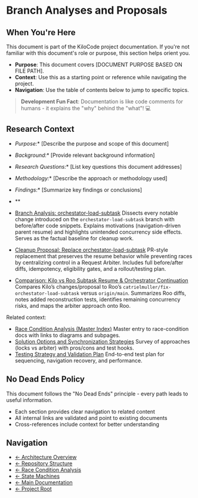# Branch Analyses and Proposals

## When You're Here

This document is part of the KiloCode project documentation. If you're not familiar with this document's role or purpose, this section helps orient you.

- **Purpose**: This document covers \[DOCUMENT PURPOSE BASED ON FILE PATH].
- **Context**: Use this as a starting point or reference while navigating the project.
- **Navigation**: Use the table of contents below to jump to specific topics.

> **Development Fun Fact**: Documentation is like code comments for humans - it explains the "why" behind the "what"! 💻

## Research Context

- *Purpose:** \[Describe the purpose and scope of this document]

- *Background:** \[Provide relevant background information]

- *Research Questions:** \[List key questions this document addresses]

- *Methodology:** \[Describe the approach or methodology used]

- *Findings:** \[Summarize key findings or conclusions]

- **
- [Branch Analysis: orchestator-load-subtask](./ORCHESTATOR_LOAD_SUBTASK_CHANGES_ANALYSIS.md)
  Dissects every notable change introduced on the `orchestator-load-subtask` branch with
  before/after code snippets. Explains motivations (navigation-driven parent resume) and highlights
  unintended concurrency side effects. Serves as the factual baseline for cleanup work.
- [Cleanup Proposal: Replace orchestator-load-subtask](./ORCHESTATOR_LOAD_SUBTASK_CLEANUP_PROPOSAL.md)
  PR-style replacement that preserves the resume behavior while preventing races by centralizing
  control in a Request Arbiter. Includes full before/after diffs, idempotency, eligibility gates,
  and a rollout/testing plan.
- [Comparison: Kilo vs Roo Subtask Resume & Orchestrator Continuation](./KILO_VS_ROO_SUBTASK_RESUME_COMPARISON.md)
  Compares Kilo’s changes/proposal to Roo’s `catrielmuller/fix-orchestator-load-subtask` versus
  `origin/main`. Summarizes Roo diffs, notes added reconstruction tests, identifies remaining
  concurrency risks, and maps the arbiter approach onto Roo.

Related context:
- [Race Condition Analysis (Master Index)](../API_DUPLICATION_RACE_CONDITION_ANALYSIS.md) Master
  entry to race-condition docs with links to diagrams and subpages.
- [Solution Options and Synchronization Strategies](race-condition/SOLUTION_RECOMMENDATIONS.md)
  Survey of approaches (locks vs arbiter) with pros/cons and test hooks.
- [Testing Strategy and Validation Plan](race-condition/TESTING_STRATEGY.md) End-to-end test plan
  for sequencing, navigation recovery, and performance.

## No Dead Ends Policy

This document follows the "No Dead Ends" principle - every path leads to useful information.
- Each section provides clear navigation to related content
- All internal links are validated and point to existing documents
- Cross-references include context for better understanding

## Navigation

- [← Architecture Overview](README.md)
- [← Repository Structure](repository/README.md)
- [← Race Condition Analysis](race-condition/README.md)
- [← State Machines](state-machines/README.md)
- [← Main Documentation](../README.md)
- [← Project Root](../../README.md)
